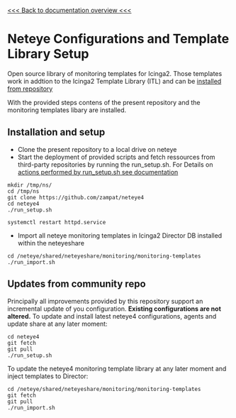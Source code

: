 [<<< Back to documentation overview <<<](./README.md)

# Neteye Configurations and Template Library Setup

Open source library of monitoring templates for Icinga2. Those templates work in addtion to the Icinga2 Template Library (ITL) and can be [installed from repository](https://github.com/zampat/icinga2-monitoring-templates)

With the provided steps contens of the present repository and the monitoring templates libary are installed.

## Installation and setup

- Clone the present repository to a local drive on neteye
- Start the deployment of provided scripts and fetch ressources from third-party repositories by running the run_setup.sh.
  For Details on [actions performed by run_setup.sh see documentation](../scripts/)
```
mkdir /tmp/ns/
cd /tmp/ns
git clone https://github.com/zampat/neteye4
cd neteye4
./run_setup.sh

systemctl restart httpd.service
```
- Import all neteye monitoring templates in Icinga2 Director DB installed within the neteyeshare   
```
cd /neteye/shared/neteyeshare/monitoring/monitoring-templates
./run_import.sh
```

## Updates from community repo

Principally all improvements provided by this repository support an incremental update of you configuration. __Existing configurations are not altered.__
To update and install latest neteye4 configurations, agents and update share at any later moment:
```
cd neteye4
git fetch
git pull
./run_setup.sh
```
To update the neteye4 monitoring template library at any later moment and inject templates to Director:
```
cd /neteye/shared/neteyeshare/monitoring/monitoring-templates
git fetch
git pull
./run_import.sh
```
